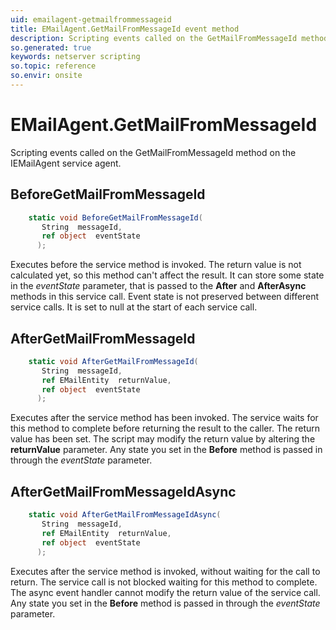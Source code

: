 ```yaml
---
uid: emailagent-getmailfrommessageid
title: EMailAgent.GetMailFromMessageId event method
description: Scripting events called on the GetMailFromMessageId method on the EMailAgent service agent.
so.generated: true
keywords: netserver scripting
so.topic: reference
so.envir: onsite
---
```

# EMailAgent.GetMailFromMessageId

Scripting events called on the <see cref='M:IEMailAgent.GetMailFromMessageId'>GetMailFromMessageId</see> method on the <see cref='IEMailAgent'>IEMailAgent</see>  service agent.

## BeforeGetMailFromMessageId
```cs
    static void BeforeGetMailFromMessageId(
       String  messageId,
       ref object  eventState
      );
```
Executes before the service method is invoked.
The return value is not calculated yet, so this method can't affect the result.
It can store some state in the *eventState* parameter, that is passed to the **After** and **AfterAsync** methods in this service call.
Event state is not preserved between different service calls. It is set to null at the start of each service call.
## AfterGetMailFromMessageId
```cs
    static void AfterGetMailFromMessageId(
       String  messageId,
       ref EMailEntity  returnValue,
       ref object  eventState
      );
```
Executes after the service method has been invoked. The service waits for this method to complete before returning the result to the caller.
The return value has been set. The script may modify the return value by altering the **returnValue** parameter.
Any state you set in the **Before** method is passed in through the *eventState* parameter.
## AfterGetMailFromMessageIdAsync
```cs
    static void AfterGetMailFromMessageIdAsync(
       String  messageId,
       ref EMailEntity  returnValue,
       ref object  eventState
      );
```
Executes after the service method is invoked, without waiting for the call to return.
The service call is not blocked waiting for this method to complete.
The async event handler cannot modify the return value of the service call.
Any state you set in the **Before** method is passed in through the *eventState* parameter.

